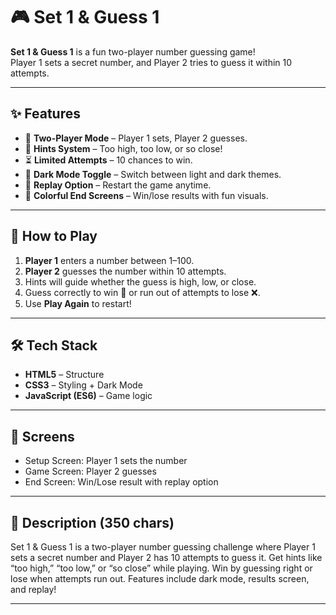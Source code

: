 # 🎮 Set 1 & Guess 1  

**Set 1 & Guess 1** is a fun two-player number guessing game!  
Player 1 sets a secret number, and Player 2 tries to guess it within 10 attempts.  

---

## ✨ Features
- 👥 **Two-Player Mode** – Player 1 sets, Player 2 guesses.  
- 🎯 **Hints System** – Too high, too low, or so close!  
- ⏳ **Limited Attempts** – 10 chances to win.  
- 🌙 **Dark Mode Toggle** – Switch between light and dark themes.  
- 🔄 **Replay Option** – Restart the game anytime.  
- 🎨 **Colorful End Screens** – Win/lose results with fun visuals.  

---

## 🚀 How to Play
1. **Player 1** enters a number between 1–100.  
2. **Player 2** guesses the number within 10 attempts.  
3. Hints will guide whether the guess is high, low, or close.  
4. Guess correctly to win 🎉 or run out of attempts to lose ❌.  
5. Use **Play Again** to restart!  

---

## 🛠️ Tech Stack
- **HTML5** – Structure  
- **CSS3** – Styling + Dark Mode  
- **JavaScript (ES6)** – Game logic  

---

## 📸 Screens
- Setup Screen: Player 1 sets the number  
- Game Screen: Player 2 guesses  
- End Screen: Win/Lose result with replay option  

---

## 📌 Description (350 chars)
Set 1 & Guess 1 is a two-player number guessing challenge where Player 1 sets a secret number and Player 2 has 10 attempts to guess it. Get hints like “too high,” “too low,” or “so close” while playing. Win by guessing right or lose when attempts run out. Features include dark mode, results screen, and replay!  

---
